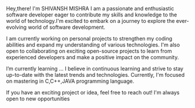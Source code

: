 

Hey,there! I'm SHIVANSH MISHRA
I am a passionate and enthusiastic software developer eager to contribute my skills and knowledge to the world of technology.I'm excited to embark on a journey to explore the ever-evolving world of software development.

I am currently working on personal projects to strengthen my coding abilities and expand my understanding of various technologies. I'm also open to collaborating on exciting open-source projects to learn from experienced developers and make a positive impact on the community.

I’m currently learning ...
I believe in continuous learning and strive to stay up-to-date with the latest trends and technologies. Currently, I'm focused on mastering in C,C++,JAVA programming language.

If you have an exciting project or idea, feel free to reach out! I'm always open to new opportunities
